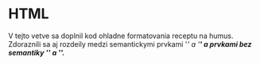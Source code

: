 # HTML 
V tejto vetve sa doplnil kod ohladne formatovania receptu na humus. Zdoraznili sa aj rozdeily medzi semantickymi prvkami '<em>' a '<strong>' a prvkami bez semantiky '<b>' a '<i>'. 
